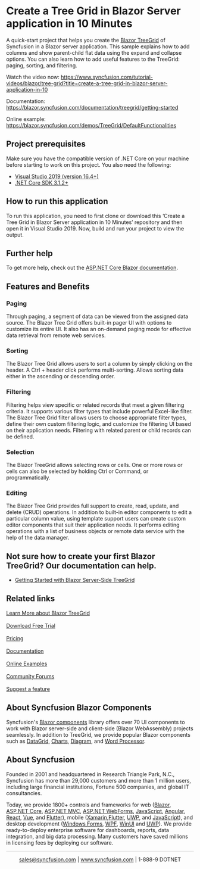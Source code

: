 # Create a Tree Grid in Blazor Server application in 10 Minutes

A quick-start project that helps you create the [Blazor TreeGrid](https://www.syncfusion.com/blazor-components/blazor-tree-grid?utm_source=github&utm_medium=listing&utm_campaign=blazor-tree-grid-github-samples) of Syncfusion in a Blazor server application. This sample explains how to add columns and show parent-child flat data using the expand and collapse options. You can also learn how to add useful features to the TreeGrid: paging, sorting, and filtering.

Watch the video now: https://www.syncfusion.com/tutorial-videos/blazor/tree-grid?title=create-a-tree-grid-in-blazor-server-application-in-10

Documentation: https://blazor.syncfusion.com/documentation/treegrid/getting-started

Online example: https://blazor.syncfusion.com/demos/TreeGrid/DefaultFunctionalities

## Project prerequisites
Make sure you have the compatible version of .NET Core on your machine before starting to work on this project. You also need the following:
* [Visual Studio 2019 (version 16.4+)]( https://visualstudio.microsoft.com/downloads)
* [.NET Core SDK 3.1.2+](https://dotnet.microsoft.com/download/dotnet-core/3.1)

## How to run this application
To run this application, you need to first clone or download this ‘Create a Tree Grid in Blazor Server application in 10 Minutes’ repository and then open it in Visual Studio 2019. Now, build and run your project to view the output.

## Further help

To get more help, check out the [ASP.NET Core Blazor documentation](https://docs.microsoft.com/en-us/aspnet/core/blazor).

## Features and Benefits

### Paging
Through paging, a segment of data can be viewed from the assigned data source. The Blazor Tree Grid offers built-in pager UI with options to customize its entire UI. It also has an on-demand paging mode for effective data retrieval from remote web services.

### Sorting
The Blazor Tree Grid allows users to sort a column by simply clicking on the header. A Ctrl + header click performs multi-sorting. Allows sorting data either in the ascending or descending order.

### Filtering
Filtering helps view specific or related records that meet a given filtering criteria. It supports various filter types that include powerful Excel-like filter. The Blazor Tree Grid filter allows users to choose appropriate filter types, define their own custom filtering logic, and customize the filtering UI based on their application needs. Filtering with related parent or child records can be defined.

### Selection
The Blazor TreeGrid allows selecting rows or cells. One or more rows or cells can also be selected by holding Ctrl or Command, or programmatically.

### Editing
The Blazor Tree Grid provides full support to create, read, update, and delete (CRUD) operations. In addition to built-in editor components to edit a particular column value, using template support users can create custom editor components that suit their application needs. It performs editing operations with a list of business objects or remote data service with the help of the data manager.

## Not sure how to create your first Blazor TreeGrid? Our documentation can help.
* [Getting Started with Blazor Server-Side TreeGrid](https://blazor.syncfusion.com/documentation/treegrid/getting-started?utm_medium=listing&utm_source=github-examples&utm_campaign=blazor-tree-grid-github-examples)

## Related links
[Learn More about Blazor TreeGrid](https://www.syncfusion.com/blazor-components/blazor-tree-grid?utm_source=github&utm_medium=listing&utm_campaign=blazor-tree-grid-github-samples) <br/><br/>
[Download Free Trial](https://www.syncfusion.com/downloads?utm_source=github&utm_medium=listing&utm_campaign=blazor-tree-grid-github-samples) <br/><br/>
[Pricing](https://www.syncfusion.com/sales/products/blazor?utm_source=github&utm_medium=listing&utm_campaign=blazor-tree-grid-github-samples) <br/><br/>
[Documentation](https://blazor.syncfusion.com/documentation/treegrid/getting-started?utm_source=github&utm_medium=listing&utm_campaign=blazor-tree-grid-github-samples) <br/><br/>
[Online Examples](https://blazor.syncfusion.com/demos/tree-grid/default-functionalities?utm_source=github&utm_medium=listing&utm_campaign=blazor-tree-grid-github-samples) <br/><br/>
[Community Forums](https://www.syncfusion.com/forums/blazor-components?control=treegrid?utm_source=github&utm_medium=listing&utm_campaign=blazor-tree-grid-github-samples) <br/><br/>
[Suggest a feature](https://www.syncfusion.com/feedback/blazor-components?utm_source=github&utm_medium=listing&utm_campaign=blazor-tree-grid-github-samples)

## About Syncfusion Blazor Components
Syncfusion's [Blazor components](https://www.syncfusion.com/blazor-components?utm_source=github&utm_medium=listing&utm_campaign=blazor-tree-grid-github-samples) library offers over 70 UI components to work with Blazor server-side and client-side (Blazor WebAssembly) projects seamlessly. In addition to TreeGrid, we provide popular Blazor components such as [DataGrid](https://www.syncfusion.com/blazor-components/blazor-datagrid?utm_source=github&utm_medium=listing&utm_campaign=blazor-tree-grid-github-samples), [Charts](https://www.syncfusion.com/blazor-components/blazor-charts?utm_source=github&utm_medium=listing&utm_campaign=blazor-tree-grid-github-samples), [Diagram](https://www.syncfusion.com/blazor-components/blazor-diagram?utm_source=github&utm_medium=listing&utm_campaign=blazor-tree-grid-github-samples), and [Word Processor](https://www.syncfusion.com/blazor-components/blazor-word-processor?utm_source=github&utm_medium=listing&utm_campaign=blazor-tree-grid-github-samples).

## About Syncfusion
Founded in 2001 and headquartered in Research Triangle Park, N.C., Syncfusion has more than 29,000 customers and more than 1 million users, including large financial institutions, Fortune 500 companies, and global IT consultancies.
 
Today, we provide 1800+ controls and frameworks for web ([Blazor](https://www.syncfusion.com/blazor-components?utm_source=github&utm_medium=listing&utm_campaign=blazor-tree-grid-github-samples), [ASP.NET Core](https://www.syncfusion.com/aspnet-core-ui-controls?utm_source=github&utm_medium=listing&utm_campaign=blazor-tree-grid-github-samples), [ASP.NET MVC](https://www.syncfusion.com/aspnet-mvc-ui-controls?utm_source=github&utm_medium=listing&utm_campaign=blazor-tree-grid-github-samples), [ASP.NET WebForms](https://www.syncfusion.com/jquery/aspnet-webforms-ui-controls?utm_source=github&utm_medium=listing&utm_campaign=blazor-tree-grid-github-samples), [JavaScript](https://www.syncfusion.com/javascript-ui-controls?utm_source=github&utm_medium=listing&utm_campaign=blazor-tree-grid-github-samples), [Angular](https://www.syncfusion.com/angular-components?utm_source=github&utm_medium=listing&utm_campaign=blazor-tree-grid-github-samples), [React](https://www.syncfusion.com/react-components?utm_source=github&utm_medium=listing&utm_campaign=blazor-tree-grid-github-samples), [Vue](https://www.syncfusion.com/vue-components?utm_source=github&utm_medium=listing&utm_campaign=blazor-tree-grid-github-samples), and [Flutter](https://www.syncfusion.com/flutter-widgets?utm_source=github&utm_medium=listing&utm_campaign=blazor-tree-grid-github-samples)), mobile ([Xamarin](https://www.syncfusion.com/xamarin-ui-controls?utm_source=github&utm_medium=listing&utm_campaign=blazor-tree-grid-github-samples),[Flutter](https://www.syncfusion.com/flutter-widgets?utm_source=github&utm_medium=listing&utm_campaign=blazor-tree-grid-github-samples), [UWP](https://www.syncfusion.com/uwp-ui-controls?utm_source=github&utm_medium=listing&utm_campaign=blazor-tree-grid-github-samples), and [JavaScript](https://www.syncfusion.com/javascript-ui-controls?utm_source=github&utm_medium=listing&utm_campaign=blazor-tree-grid-github-samples)), and desktop development ([Windows Forms](https://www.syncfusion.com/winforms-ui-controls?utm_source=github&utm_medium=listing&utm_campaign=blazor-tree-grid-github-samples), [WPF](https://www.syncfusion.com/wpf-controls?utm_source=github&utm_medium=listing&utm_campaign=blazor-tree-grid-github-samples), [WinUI](https://www.syncfusion.com/winui-controls?utm_source=github&utm_medium=listing&utm_campaign=blazor-tree-grid-github-samples) and [UWP](https://www.syncfusion.com/uwp-ui-controls?utm_source=github&utm_medium=listing&utm_campaign=blazor-tree-grid-github-samples)). We provide ready-to-deploy enterprise software for dashboards, reports, data integration, and big data processing. Many customers have saved millions in licensing fees by deploying our software.

		
<hr style="height:0.3px;border:none;color:lightgrey;background-color:lightgrey;" />

<p align="center">
  <a href="mailto:sales@syncfusion.com?Subject=Syncfusion Blazor TreeGrid - Github" target="_top">sales@syncfusion.com</a> | <a href="https://www.syncfusion.com?utm_source=github&utm_medium=listing&utm_campaign=blazor-tree-grid-github-samples">www.syncfusion.com</a> | 1-888-9 DOTNET <br>
</p>
